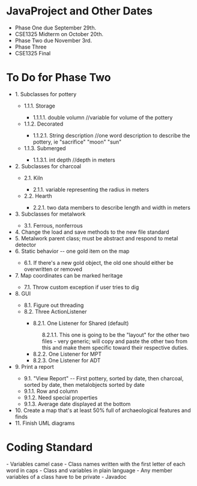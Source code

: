 <h1>JavaProject and Other Dates</h1>

<ul>
<li>Phase One due September 29th.</li>
<li>CSE1325 Midterm on October 20th.</li>
<li>Phase Two due November 3rd.</li>
<li>Phase Three</li>
<li>CSE1325 Final</li>
</ul>


<h1>To Do for Phase Two</h1>
<ul>
<li>1. Subclasses for pottery </li>
  <ul>
  <li>1.1.1. Storage</li>
    <ul>
    <li>1.1.1.1. double volumn //variable for volume of the pottery</li>
    </ul>
  <li>1.1.2. Decorated</li>
    <ul>
    <li>1.1.2.1. String description //one word description to describe the pottery, ie "sacrifice" "moon" "sun"</li>
    </ul>
  <li>1.1.3. Submerged</li>
    <ul>
    <li>1.1.3.1. int depth //depth in meters</li>
    </ul>
  </ul>
<li>2. Subclasses for charcoal</li>
  <ul>
    <li>2.1. Kiln</li>
      <ul>
      <li>2.1.1. variable representing the radius in meters
      </ul>
    <li>2.2. Hearth</li>
      <ul>
      <li> 2.2.1. two data members to describe length and width in meters
      </ul>
  </ul>
<li>3. Subclasses for metalwork</li>
  <ul>
  <li>3.1. Ferrous, nonferrous</li>
  </ul>
<li>4. Change the load and save methods to the new file standard</li>
<li>5. Metalwork parent class; must be abstract and respond to metal detector</li>
<li>6. Static behavior -- one gold item on the map</li>
  <ul>
  <li>6.1. If there's a new gold object, the old one should either be overwritten or removed</li>
  </ul>
<li>7. Map coordinates can be marked heritage</li>
  <ul>
  <li>7.1. Throw custom exception if user tries to dig</li>
  </ul>
<li>8. GUI</li>
  <ul>
  <li>8.1. Figure out threading</li>
  <li>8.2. Three ActionListener</li>
    <ul>
    <li>8.2.1. One Listener for Shared (default)</li>
      <ul>8.2.1.1. This one is going to be the "layout" for the other two files - very generic; will copy and paste the other two from this and make them specific toward their respective duties.
      </ul>
    <li>8.2.2. One Listener for MPT</li>
    <li>8.2.3. One Listener for ADT</li>
    </ul>
  </ul>
<li>9. Print a report</li>
  <ul>
  <li>9.1. "View Report" -- First pottery, sorted by date, then charcoal, sorted by date, then metalobjects sorted by date</li>
  <li>9.1.1. Row and column</li>
  <li>9.1.2. Need special properties</li>
  <li>9.1.3. Average date displayed at the bottom</li>
  </ul>
<li>10. Create a map that's at least 50% full of archaeological features and finds</li>
<li>11. Finish UML diagrams</li>

</ul>


<h1>Coding Standard</h1>
- Variables camel case
- Class names written with the first letter of each word in caps
- Class and variables in plain language
- Any member variables of a class have to be private
- Javadoc
